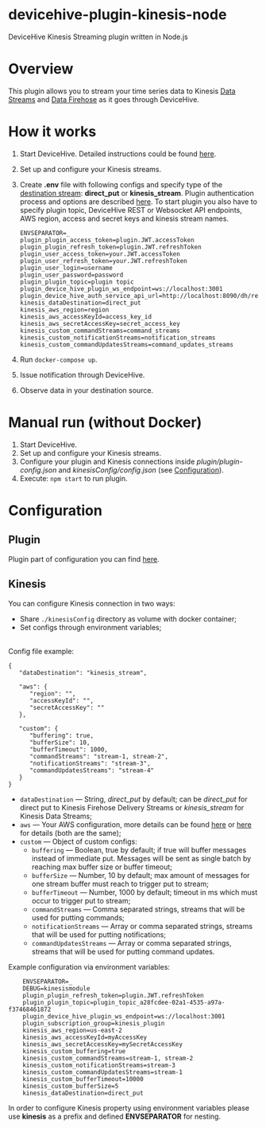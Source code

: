 # devicehive-plugin-kinesis-node
DeviceHive Kinesis Streaming plugin written in Node.js
# Overview
This plugin allows you to stream your time series data to Kinesis [Data Streams](https://aws.amazon.com/kinesis/data-streams/) and [Data Firehose](https://aws.amazon.com/kinesis/data-firehose/) as it goes through DeviceHive.

# How it works

 1. Start DeviceHive. Detailed instructions could be found [here](https://github.com/devicehive/devicehive-docker/tree/master/rdbms-image).
 2. Set up and configure your Kinesis streams.
 3. Create **.env** file with following configs and specify type of the [destination stream](https://docs.aws.amazon.com/firehose/latest/dev/create-name.html): **direct_put** or **kinesis_stream**. 
 Plugin authentication process and options are described [here](https://github.com/devicehive/devicehive-plugin-core-node/blob/master/README.md#plugin-authentication).
 To start plugin you also have to specify plugin topic, DeviceHive REST or Websocket API endpoints, AWS region, access and secret keys and kinesis stream names. 

        ENVSEPARATOR=_
        plugin_plugin_access_token=plugin.JWT.accessToken        
        plugin_plugin_refresh_token=plugin.JWT.refreshToken
        plugin_user_access_token=your.JWT.accessToken
        plugin_user_refresh_token=your.JWT.refreshToken
        plugin_user_login=username
        plugin_user_password=password
        plugin_plugin_topic=plugin topic
        plugin_device_hive_plugin_ws_endpoint=ws://localhost:3001
        plugin_device_hive_auth_service_api_url=http://localhost:8090/dh/rest
        kinesis_dataDestination=direct_put
        kinesis_aws_region=region
        kinesis_aws_accessKeyId=access_key_id
        kinesis_aws_secretAccessKey=secret_access_key
        kinesis_custom_commandStreams=command_streams
        kinesis_custom_notificationStreams=notification_streams
        kinesis_custom_commandUpdatesStreams=command_updates_streams

 4. Run `docker-compose up`.
 5. Issue notification through DeviceHive.
 6. Observe data in your destination source.

 # Manual run (without Docker)

 1. Start DeviceHive.
 2. Set up and configure your Kinesis streams.
 3. Configure your plugin and Kinesis connections inside *plugin/plugin-config.json* and *kinesisConfig/config.json* (see [Configuration](#configuration)).
 4. Execute: `npm start` to run plugin.

# Configuration

## Plugin
Plugin part of configuration you can find [here](https://github.com/devicehive/devicehive-plugin-core-node#configuration).

## Kinesis
You can configure Kinesis connection in two ways:

 - Share `./kinesisConfig` directory as volume with docker container;
 - Set configs through environment variables;

<br />
Config file example:

    {
       "dataDestination": "kinesis_stream",

       "aws": {
          "region": "",
          "accessKeyId": "",
          "secretAccessKey": ""
       },

       "custom": {
          "buffering": true,
          "bufferSize": 10,
          "bufferTimeout": 1000,
          "commandStreams": "stream-1, stream-2",
          "notificationStreams": "stream-3",
          "commandUpdatesStreams": "stream-4"
       }
    }

 - `dataDestination` — String, *direct_put* by default; can be *direct_put* for direct put to Kinesis Firehose Delivery Streams or *kinesis_stream* for Kinesis Data Streams;
 - `aws` — Your AWS configuration, more details can be found [here](https://docs.aws.amazon.com/AWSJavaScriptSDK/latest/AWS/Kinesis.html#constructor-property) or [here](https://docs.aws.amazon.com/AWSJavaScriptSDK/latest/AWS/Firehose.html#constructor-property) for details (both are the same);
 - `custom` — Object of custom configs:
	 - `buffering` — Boolean, true by default; if true will buffer messages instead of immediate put. Messages will be sent as single batch by reaching max buffer size or buffer timeout;
	 - `bufferSize` — Number, 10 by default; max amount of messages for one stream buffer must reach to trigger put to stream;
	 - `bufferTimeout` — Number, 1000 by default; timeout in ms which must occur to trigger put to stream;
	 - `commandStreams` — Comma separated strings, streams that will be used for putting commands;
	 - `notificationStreams` — Array or comma separated strings, streams that will be used for putting notifications;
	 - `commandUpdatesStreams` — Array or comma separated strings, streams that will be used for putting command updates.

Example configuration via environment variables:

        ENVSEPARATOR=_
        DEBUG=kinesismodule
        plugin_plugin_refresh_token=plugin.JWT.refreshToken
        plugin_plugin_topic=plugin_topic_a28fcdee-02a1-4535-a97a-f37468461872
        plugin_device_hive_plugin_ws_endpoint=ws://localhost:3001
        plugin_subscription_group=kinesis_plugin
        kinesis_aws_region=us-east-2
        kinesis_aws_accessKeyId=myAccessKey
        kinesis_aws_secretAccessKey=mySecretAccessKey
        kinesis_custom_buffering=true
        kinesis_custom_commandStreams=stream-1, stream-2
        kinesis_custom_notificationStreams=stream-3
        kinesis_custom_commandUpdatesStreams=stream-1
        kinesis_custom_bufferTimeout=10000
        kinesis_custom_bufferSize=5
        kinesis_dataDestination=direct_put

In order to configure Kinesis property using environment variables please use **kinesis** as a prefix and defined **ENVSEPARATOR** for nesting.